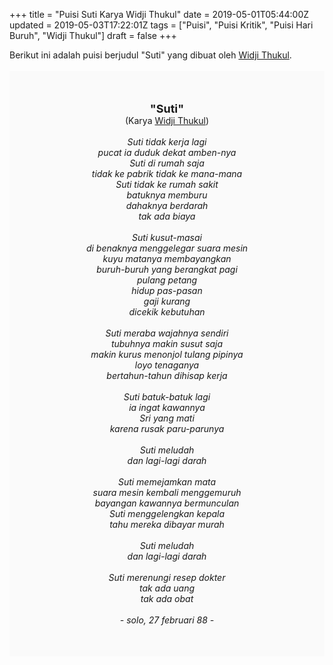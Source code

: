 +++
title = "Puisi Suti Karya Widji Thukul"
date = 2019-05-01T05:44:00Z
updated = 2019-05-03T17:22:01Z
tags = ["Puisi", "Puisi Kritik", "Puisi Hari Buruh", "Widji Thukul"]
draft = false
+++

<div dir="ltr" style="text-align: left;" trbidi="on"><div dir="ltr" style="text-align: left;" trbidi="on"><div dir="ltr" style="text-align: left;" trbidi="on"><div style="text-align: justify;">Berikut ini adalah puisi berjudul "Suti" yang dibuat oleh <a href="https://ensiklopedia.kemdikbud.go.id/sastra/artikel/Wiji_Thukul" target="_blank">Widji Thukul</a>.</div><br /><div style="background: #FAFAFA; font-size: 14px; height: auto; margin: 0 auto; padding: 50px; text-align: center; width: auto;"><span style="font-size: 18px;"><b>"Suti"</b></span><br />(Karya <a href="https://www.sekata.web.id/tags/widji-thukul" target="_blank">Widji Thukul</a>)<br /><br /><i>Suti tidak kerja lagi<br />pucat ia duduk dekat amben-nya<br />Suti di rumah saja<br />tidak ke pabrik tidak ke mana-mana<br />Suti tidak ke rumah sakit<br />batuknya memburu<br />dahaknya berdarah<br />tak ada biaya<br /><br />Suti kusut-masai<br />di benaknya menggelegar suara mesin<br />kuyu matanya membayangkan<br />buruh-buruh yang berangkat pagi<br />pulang petang<br />hidup pas-pasan<br />gaji kurang<br />dicekik kebutuhan<br /><br />Suti meraba wajahnya sendiri<br />tubuhnya makin susut saja<br />makin kurus menonjol tulang pipinya<br />loyo tenaganya<br />bertahun-tahun dihisap kerja<br /><br />Suti batuk-batuk lagi<br />ia ingat kawannya<br />Sri yang mati<br />karena rusak paru-parunya<br /><br />Suti meludah<br />dan lagi-lagi darah<br /><br />Suti memejamkan mata<br />suara mesin kembali menggemuruh<br />bayangan kawannya bermunculan<br />Suti menggelengkan kepala<br />tahu mereka dibayar murah<br /><br />Suti meludah<br />dan lagi-lagi darah<br /><br />Suti merenungi resep dokter<br />tak ada uang<br />tak ada obat<br /><br />- solo, 27 februari 88 -</i> </div></div></div></div>
